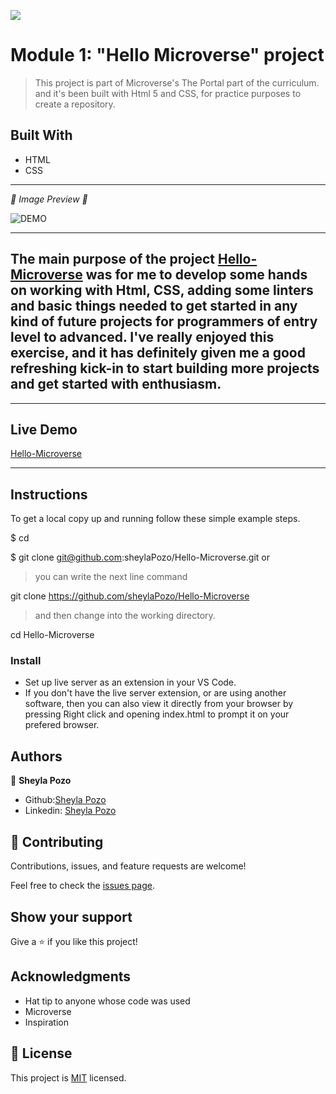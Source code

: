 ![](https://img.shields.io/github/followers/sheylaPozo?style=social)

# Module 1: "Hello Microverse" project

> This project is part of Microverse's The Portal part of the curriculum. and it's been built with Html 5 and CSS, for practice purposes to create a repository.

## Built With

- HTML
- CSS

---

*💛 Image Preview 💛*

![DEMO](https://user-images.githubusercontent.com/54015740/120403210-5c901300-c309-11eb-8666-5db70813e6c7.jpg)

---
The main purpose of the project [Hello-Microverse](https://sheylapozo.github.io/Hello-Microverse/) was for me to develop some hands on working with Html, CSS, adding some linters and basic things needed to get started in any kind of future projects for programmers of entry level to advanced. I've really enjoyed this exercise, and it has definitely given me a good refreshing kick-in to start building more projects and get started with enthusiasm.
-------
---

## Live Demo

[Hello-Microverse](https://sheylapozo.github.io/Hello-Microverse/)

---


## Instructions

To get a local copy up and running follow these simple example steps.

$ cd <folder>

$ git clone git@github.com:sheylaPozo/Hello-Microverse.git  or  

>you can write the next line command

git clone https://github.com/sheylaPozo/Hello-Microverse

> and then change into the working directory.

cd Hello-Microverse

### Install

- Set up live server as an extension in your VS Code.
- If you don't have the live server extension, or are using another software, then you can also view it directly from your browser by pressing Right click and opening index.html to prompt it on your prefered browser.

## Authors

👤 **Sheyla Pozo**

- Github:[Sheyla Pozo](https://github.com/sheylaPozo)
- Linkedin: [Sheyla Pozo](https://www.linkedin.com/in/sheypozo/)

## 🤝 Contributing

Contributions, issues, and feature requests are welcome!


Feel free to check the [issues page](https://github.com/sheylaPozo/Hello-Microverse/issues).


## Show your support

Give a ⭐️ if you like this project!

## Acknowledgments

- Hat tip to anyone whose code was used
- Microverse
- Inspiration

## 📝 License

This project is [MIT](lic.url) licensed.
